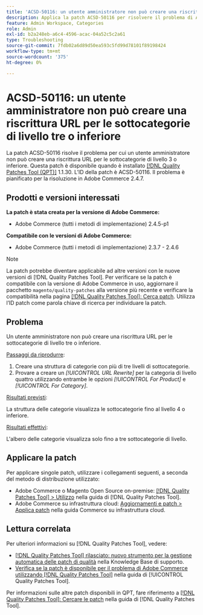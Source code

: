 ```yaml
---
title: 'ACSD-50116: un utente amministratore non può creare una riscrittura URL per le sottocategorie di livello tre o inferiore'
description: Applica la patch ACSD-50116 per risolvere il problema di Adobe Commerce, a causa del quale un utente amministratore non può creare una riscrittura URL per le sottocategorie di livello 3 o inferiore.
feature: Admin Workspace, Categories
role: Admin
exl-id: b2a248eb-a6c4-4596-acac-04a52c5c2a61
type: Troubleshooting
source-git-commit: 7fdb02a6d89d50ea593c5fd99d78101f89198424
workflow-type: tm+mt
source-wordcount: '375'
ht-degree: 0%

---
```


# ACSD-50116: un utente amministratore non può creare una riscrittura URL per le sottocategorie di livello tre o inferiore

La patch ACSD-50116 risolve il problema per cui un utente amministratore non può creare una riscrittura URL per le sottocategorie di livello 3 o inferiore. Questa patch è disponibile quando è installato [[!DNL Quality Patches Tool (QPT)]](https://experienceleague.adobe.com/en/docs/commerce-operations/tools/quality-patches-tool/quality-patches-tool-to-self-serve-quality-patches) 1.1.30. L’ID della patch è ACSD-50116. Il problema è pianificato per la risoluzione in Adobe Commerce 2.4.7.

## Prodotti e versioni interessati

**La patch è stata creata per la versione di Adobe Commerce:**

* Adobe Commerce (tutti i metodi di implementazione) 2.4.5-p1

**Compatibile con le versioni di Adobe Commerce:**

* Adobe Commerce (tutti i metodi di implementazione) 2.3.7 - 2.4.6

>[!NOTE]
>
>La patch potrebbe diventare applicabile ad altre versioni con le nuove versioni di [!DNL Quality Patches Tool]. Per verificare se la patch è compatibile con la versione di Adobe Commerce in uso, aggiornare il pacchetto `magento/quality-patches` alla versione più recente e verificare la compatibilità nella pagina [[!DNL Quality Patches Tool]: Cerca patch](https://experienceleague.adobe.com/tools/commerce-quality-patches/index.html). Utilizza l’ID patch come parola chiave di ricerca per individuare la patch.

## Problema

Un utente amministratore non può creare una riscrittura URL per le sottocategorie di livello tre o inferiore.

<u>Passaggi da riprodurre</u>:

1. Creare una struttura di categorie con più di tre livelli di sottocategorie.
1. Provare a creare un *[!UICONTROL URL Rewrite]* per la categoria di livello quattro utilizzando entrambe le opzioni *[!UICONTROL For Product]* e *[!UICONTROL For Category]*.

<u>Risultati previsti</u>:

La struttura delle categorie visualizza le sottocategorie fino al livello 4 o inferiore.

<u>Risultati effettivi</u>:

L&#39;albero delle categorie visualizza solo fino a tre sottocategorie di livello.

## Applicare la patch

Per applicare singole patch, utilizzare i collegamenti seguenti, a seconda del metodo di distribuzione utilizzato:

* Adobe Commerce o Magento Open Source on-premise: [[!DNL Quality Patches Tool] > Utilizzo](/help/tools/quality-patches-tool/usage.md) nella guida di [!DNL Quality Patches Tool].
* Adobe Commerce su infrastruttura cloud: [Aggiornamenti e patch > Applica patch](https://experienceleague.adobe.com/docs/commerce-cloud-service/user-guide/develop/upgrade/apply-patches.html) nella guida Commerce su infrastruttura cloud.

## Lettura correlata

Per ulteriori informazioni su [!DNL Quality Patches Tool], vedere:

* [[!DNL Quality Patches Tool] rilasciato: nuovo strumento per la gestione automatica delle patch di qualità](https://experienceleague.adobe.com/en/docs/commerce-operations/tools/quality-patches-tool/quality-patches-tool-to-self-serve-quality-patches) nella Knowledge Base di supporto.
* [Verifica se la patch è disponibile per il problema di Adobe Commerce utilizzando  [!DNL Quality Patches Tool]](/help/tools/quality-patches-tool/patches-available-in-qpt/check-patch-for-magento-issue-with-magento-quality-patches.md) nella guida di [!UICONTROL Quality Patches Tool].


Per informazioni sulle altre patch disponibili in QPT, fare riferimento a [[!DNL Quality Patches Tool]: Cercare le patch](https://experienceleague.adobe.com/tools/commerce-quality-patches/index.html) nella guida di [!DNL Quality Patches Tool].

